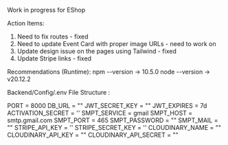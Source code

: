 Work in progress for EShop

Action Items:

1. Need to fix routes - fixed
2. Need to update Event Card with proper image URLs - need to work on
3. Update design issue on the pages using Tailwind - fixed
4. Update Stripe links - fixed

Recommendations (Runtime):
npm --version -> 10.5.0
node --version -> v20.12.2

Backend/Config/.env File Structure :

PORT = 8000
DB_URL = ""
JWT_SECRET_KEY = ""
JWT_EXPIRES = 7d
ACTIVATION_SECRET = ''
SMPT_SERVICE = gmail
SMPT_HOST = smtp.gmail.com
SMPT_PORT = 465
SMPT_PASSWORD = ""
SMPT_MAIL = ""
STRIPE_API_KEY = ''
STRIPE_SECRET_KEY = ''
CLOUDINARY_NAME = ""
CLOUDINARY_API_KEY = ""
CLOUDINARY_API_SECRET = ""
